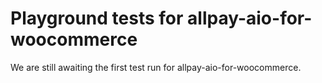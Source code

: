 # Playground tests for allpay-aio-for-woocommerce
We are still awaiting the first test run for allpay-aio-for-woocommerce.
